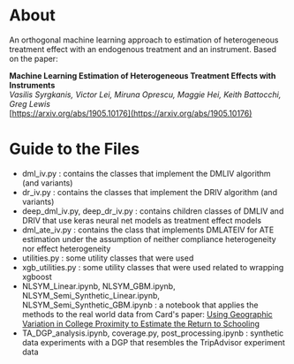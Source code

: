 # About

An orthogonal machine learning approach to estimation of heterogeneous
treatment effect with an endogenous treatment and an instrument. Based on the paper:

**Machine Learning Estimation of Heterogeneous Treatment Effects with Instruments**  
_Vasilis Syrgkanis, Victor Lei, Miruna Oprescu, Maggie Hei, Keith Battocchi, Greg Lewis_  
[https://arxiv.org/abs/1905.10176](https://arxiv.org/abs/1905.10176)

# Guide to the Files

- dml_iv.py : contains the classes that implement the DMLIV algorithm (and variants) 
- dr_iv.py : contains the classes that implement the DRIV algorithm (and variants)
- deep_dml_iv.py, deep_dr_iv.py : contains children classes of DMLIV and DRIV that use keras neural net models as treatment effect models
- dml_ate_iv.py : contains the class that implements DMLATEIV for ATE estimation under the assumption of neither compliance heterogeneity nor effect heterogeneity
- utilities.py : some utility classes that were used
- xgb_utilities.py : some utility classes that were used related to wrapping xgboost
- NLSYM_Linear.ipynb, NLSYM_GBM.ipynb, NLSYM_Semi_Synthetic_Linear.ipynb, NLSYM_Semi_Synthetic_GBM.ipynb : a notebook that applies the methods to the real world data from Card's paper: [Using Geographic Variation in College Proximity to Estimate the Return to Schooling](http://davidcard.berkeley.edu/papers/geo_var_schooling.pdf) 
- TA_DGP_analysis.ipynb, coverage.py, post_processing.ipynb : synthetic data experiments with a DGP that resembles the TripAdvisor experiment data
